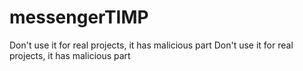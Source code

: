 # messengerTIMP
Don't use it for real projects, it has malicious part
Don't use it for real projects, it has malicious part

